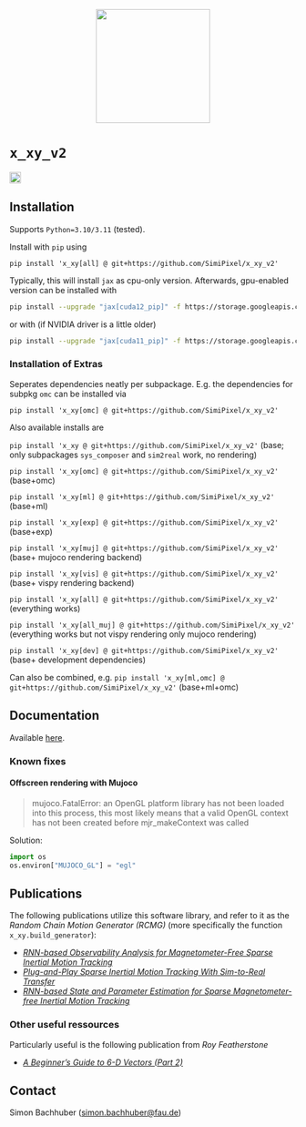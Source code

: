 <p align="center">
<img src="https://raw.githubusercontent.com/SimiPixel/x_xy_v2/main/docs/img/icon.svg" height="200" />
</p>

# `x_xy_v2`
<img src="https://raw.githubusercontent.com/SimiPixel/x_xy_v2/main/docs/img/coverage_badge.svg" height="20" />

## Installation

Supports `Python=3.10/3.11` (tested).

Install with `pip` using

`pip install 'x_xy[all] @ git+https://github.com/SimiPixel/x_xy_v2'`

Typically, this will install `jax` as cpu-only version. Afterwards, gpu-enabled version can be installed with
```bash
pip install --upgrade "jax[cuda12_pip]" -f https://storage.googleapis.com/jax-releases/jax_cuda_releases.html
```

or with (if NVIDIA driver is a little older)
```bash
pip install --upgrade "jax[cuda11_pip]" -f https://storage.googleapis.com/jax-releases/jax_cuda_releases.html
```

### Installation of Extras

Seperates dependencies neatly per subpackage. E.g. the dependencies for subpkg `omc` can be installed via

`pip install 'x_xy[omc] @ git+https://github.com/SimiPixel/x_xy_v2'`

Also available installs are

`pip install 'x_xy @ git+https://github.com/SimiPixel/x_xy_v2'` (base; only subpackages `sys_composer` and `sim2real` work, no rendering)

`pip install 'x_xy[omc] @ git+https://github.com/SimiPixel/x_xy_v2'` (base+omc)

`pip install 'x_xy[ml] @ git+https://github.com/SimiPixel/x_xy_v2'` (base+ml)

`pip install 'x_xy[exp] @ git+https://github.com/SimiPixel/x_xy_v2'` (base+exp)

`pip install 'x_xy[muj] @ git+https://github.com/SimiPixel/x_xy_v2'` (base+ mujoco rendering backend)

`pip install 'x_xy[vis] @ git+https://github.com/SimiPixel/x_xy_v2'` (base+ vispy rendering backend)

`pip install 'x_xy[all] @ git+https://github.com/SimiPixel/x_xy_v2'` (everything works)

`pip install 'x_xy[all_muj] @ git+https://github.com/SimiPixel/x_xy_v2'` (everything works but not vispy rendering only mujoco rendering)

`pip install 'x_xy[dev] @ git+https://github.com/SimiPixel/x_xy_v2'` (base+ development dependencies)

Can also be combined, e.g.
`pip install 'x_xy[ml,omc] @ git+https://github.com/SimiPixel/x_xy_v2'` (base+ml+omc)

## Documentation

Available [here](https://simipixel.github.io/x_xy_v2/).

### Known fixes

#### Offscreen rendering with Mujoco

> mujoco.FatalError: an OpenGL platform library has not been loaded into this process, this most likely means that a valid OpenGL context has not been created before mjr_makeContext was called

Solution:

```python
import os
os.environ["MUJOCO_GL"] = "egl"
```

## Publications

The following publications utilize this software library, and refer to it as the *Random Chain Motion Generator (RCMG)* (more specifically the function `x_xy.build_generator`):

- [*RNN-based Observability Analysis for Magnetometer-Free Sparse Inertial Motion Tracking*](https://ieeexplore.ieee.org/document/9841375)
- [*Plug-and-Play Sparse Inertial Motion Tracking With Sim-to-Real Transfer*](https://ieeexplore.ieee.org/document/10225275)
- [*RNN-based State and Parameter Estimation for Sparse Magnetometer-free Inertial Motion Tracking*](https://www.journals.infinite-science.de/index.php/automed/article/view/745)

### Other useful ressources

Particularly useful is the following publication from *Roy Featherstone*
- [*A Beginner’s Guide to 6-D Vectors (Part 2)*](https://ieeexplore.ieee.org/document/5663690)

## Contact

Simon Bachhuber (simon.bachhuber@fau.de)
